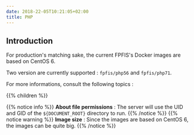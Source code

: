 ```yaml
---
date: 2018-22-05T10:21:05+02:00
title: PHP
--- 
```


## Introduction

For production's matching sake, the current FPFIS's Docker images are based on CentOS 6.

Two version are currently supported : `fpfis/php56` and `fpfis/php71`.

For more informations, consult the following topics :

{{% children  %}}


{{% notice info %}}
**About file permissions** : The server will use the UID and GID of the `${DOCUMENT_ROOT}` directory to run.
{{% /notice %}}
{{% notice warning %}}
**Image size** : Since the images are based on CentOS 6, the images can be quite big.
{{% /notice %}}